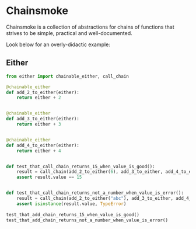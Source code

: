 # Chainsmoke

Chainsmoke is a collection of abstractions for chains of functions that strives to be simple, practical and well-documented.

Look below for an overly-didactic example:

## Either

```python
from either import chainable_either, call_chain

@chainable_either
def add_2_to_either(either):
    return either + 2


@chainable_either
def add_3_to_either(either):
    return either + 3


@chainable_either
def add_4_to_either(either):
    return either + 4


def test_that_call_chain_returns_15_when_value_is_good():
    result = call_chain(add_2_to_either(6), add_3_to_either, add_4_to_either)
    assert result.value == 15


def test_that_call_chain_returns_not_a_number_when_value_is_error():
    result = call_chain(add_2_to_either("abc"), add_3_to_either, add_4_to_either)
    assert isinstance(result.value, TypeError)
    
test_that_add_chain_returns_15_when_value_is_good()
test_that_add_chain_returns_not_a_number_when_value_is_error()
```
